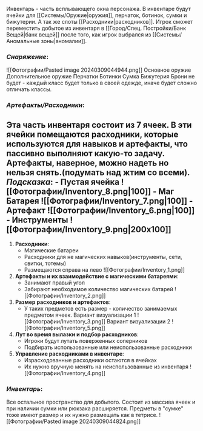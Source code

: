 Инвентарь - часть всплывающего окна персонажа.
В инвентаре будут ячейки для [[Системы/Оружие|оружия]], перчаток, ботинок, сумки и бижутерии. А так же слоты [[Расходники|расходников]].
Игрок сможет переместить добытое из инвентаря в [[Город/Спец. Постройки/Банк Вещей|банк вещей]] после того, как игрок выбрался из [[Системы/Аномальные зоны|аномалии]]. 
### _Снаряжение_:
![[Фотографии/Pasted image 20240309044944.png]]
Основное оружие
Дополнительное оружие
Перчатки
Ботинки
Сумка
Бижутерия
Брони не будет - каждый класс будет только в своей одежде, иначе будет сложно отличать классы.
### _Артефакты/Расходники_:
Эта часть инвентаря состоит из 7 ячеек. В эти ячейки помещаются расходники, которые используются для навыков и артефакты, что пассивно выполняют какую-то задачу. Артефакты, наверное, можно надеть но нельзя снять.(подумать над жтим со всеми).
 **_Подсказка_**: 
	- Пустая ячейка
	  ![[Фотографии/Inventory_8.png|100]]
	- Маг Батарея
	  ![[Фотографии/Inventory_7.png|100]]
	- Артефакт
	  ![[Фотографии/Inventory_6.png|100]]
	- Инструменты
	  ![[Фотографии/Inventory_9.png|200x100]]
---
1. **Расходники**:
    - Магические батареи
    - Расходники для не магических навыков(инструменты, сети, свитки, тотемы) 
    - Размещаются справа на лево ![[Фотографии/Inventory_1.png]]
2. **Артефакты и их взаимодействие с магическими батареями**:
    - Занимают правый угол
    - Забирают необходимое количество магических батарей ![[Фотографии/Inventory_2.png]]
3. **Размер расходников и артефактов**:
	- У таких предметов есть размер - количество занимаемых предметом ячеек. 
	Вариант визуализации 1 ![[Фотографии/Inventory_3.png]]
	 Вариант визуализации 2 ![[Фотографии/Inventory_5.png]]
4. **Лут во время вылазки и подбор расходников**:
    - Игроки будут лутать поверженных соперников
    - Подбирать использованные или неиспользованные расходники
5. **Управление расходниками в инвентаре**:
    - Израсходованные расходники остаются в ячейках
    - Их нужно вручную менять на неиспользованные из инвентаря ![[Фотографии/Inventory_4.png]]
### _Инвентарь_:
Все остальное пространство для добытого. Состоит из массива ячеек и при наличии сумки или рюкзака расширяется. Предметы в "сумке" тоже имеют размер и их нужно размещать как в тетрисе.
![[Фотографии/Pasted image 20240309044824.png]]